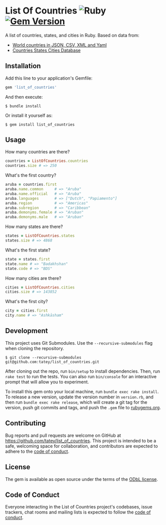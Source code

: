 # List Of Countries ![Ruby](https://github.com/tatey/list_of_countries/workflows/Ruby/badge.svg) [![Gem Version](https://badge.fury.io/rb/list_of_countries.svg)](https://badge.fury.io/rb/list_of_countries)

A list of countries, states, and cities in Ruby. Based on data from:

- [World countries in JSON, CSV, XML and Yaml](https://github.com/mledoze/countries)
- [Countries States Cities Database](https://github.com/dr5hn/countries-states-cities-database)

## Installation

Add this line to your application's Gemfile:

``` ruby
gem 'list_of_countries'
```

And then execute:

    $ bundle install

Or install it yourself as:

    $ gem install list_of_countries

## Usage

How many countries are there?

``` ruby
countries = ListOfCountries.countries
countries.size # => 250
```

What's the first country?

``` ruby
aruba = countries.first
aruba.name.common     # => "Aruba"
aruba.name.official   # => "Aruba"
aruba.languages       # => ["Dutch", "Papiamento"]
aruba.region          # => "Americas"
aruba.subregion       # => "Caribbean"
aruba.demonyms.female # => "Aruban"
aruba.demonyms.male   # => "Aruban"
```

How many states are there?

``` ruby
states = ListOfCountries.states
states.size # => 4868
```

What's the first state?

``` ruby
state = states.first
state.name # => "Badakhshan"
state.code # => "BDS"
```

How many cities are there?

``` ruby
cities = ListOfCountries.cities
cities.size # => 143852
```

What's the first city?

``` ruby
city = cities.first
city.name # => "Ashkāsham"
```

## Development

This project uses Git Submodules. Use the `--recursive-submodules` flag when cloning the repository.

    $ git clone --recursive-submodules git@github.com:tatey/list_of_countries.git

After cloning out the repo, run `bin/setup` to install dependencies. Then, run `rake test` to run the tests. You can also run `bin/console` for an interactive prompt that will allow you to experiment.

To install this gem onto your local machine, run `bundle exec rake install`. To release a new version, update the version number in `version.rb`, and then run `bundle exec rake release`, which will create a git tag for the version, push git commits and tags, and push the `.gem` file to [rubygems.org](https://rubygems.org).

## Contributing

Bug reports and pull requests are welcome on GitHub at https://github.com/tatey/list_of_countries. This project is intended to be a safe, welcoming space for collaboration, and contributors are expected to adhere to the [code of conduct](https://github.com/tatey/list_of_countries/blob/master/CODE_OF_CONDUCT.md).

## License

The gem is available as open source under the terms of the [ODbL license](https://github.com/tatey/list_of_countries/blob/master/LICENSE.txt).

## Code of Conduct

Everyone interacting in the List of Countries project's codebases, issue trackers, chat rooms and mailing lists is expected to follow the [code of conduct](https://github.com/[USERNAME]/list_of_countries/blob/master/CODE_OF_CONDUCT.md).
